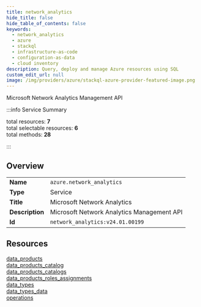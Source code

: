 ```yaml
---
title: network_analytics
hide_title: false
hide_table_of_contents: false
keywords:
  - network_analytics
  - azure
  - stackql
  - infrastructure-as-code
  - configuration-as-data
  - cloud inventory
description: Query, deploy and manage Azure resources using SQL
custom_edit_url: null
image: /img/providers/azure/stackql-azure-provider-featured-image.png
---
```

Microsoft Network Analytics Management API  
    
:::info Service Summary

<div class="row">
<div class="providerDocColumn">
<span>total resources:&nbsp;<b>7</b></span><br />
<span>total selectable resources:&nbsp;<b>6</b></span><br />
<span>total methods:&nbsp;<b>28</b></span><br />
</div>
</div>

:::

## Overview
<table><tbody>
<tr><td><b>Name</b></td><td><code>azure.network_analytics</code></td></tr>
<tr><td><b>Type</b></td><td>Service</td></tr>
<tr><td><b>Title</b></td><td>Microsoft Network Analytics</td></tr>
<tr><td><b>Description</b></td><td>Microsoft Network Analytics Management API</td></tr>
<tr><td><b>Id</b></td><td><code>network_analytics:v24.01.00199</code></td></tr>
</tbody></table>

## Resources
<div class="row">
<div class="providerDocColumn">
<a href="/providers/azure/network_analytics/data_products/">data_products</a><br />
<a href="/providers/azure/network_analytics/data_products_catalog/">data_products_catalog</a><br />
<a href="/providers/azure/network_analytics/data_products_catalogs/">data_products_catalogs</a><br />
<a href="/providers/azure/network_analytics/data_products_roles_assignments/">data_products_roles_assignments</a><br />
</div>
<div class="providerDocColumn">
<a href="/providers/azure/network_analytics/data_types/">data_types</a><br />
<a href="/providers/azure/network_analytics/data_types_data/">data_types_data</a><br />
<a href="/providers/azure/network_analytics/operations/">operations</a><br />
</div>
</div>
